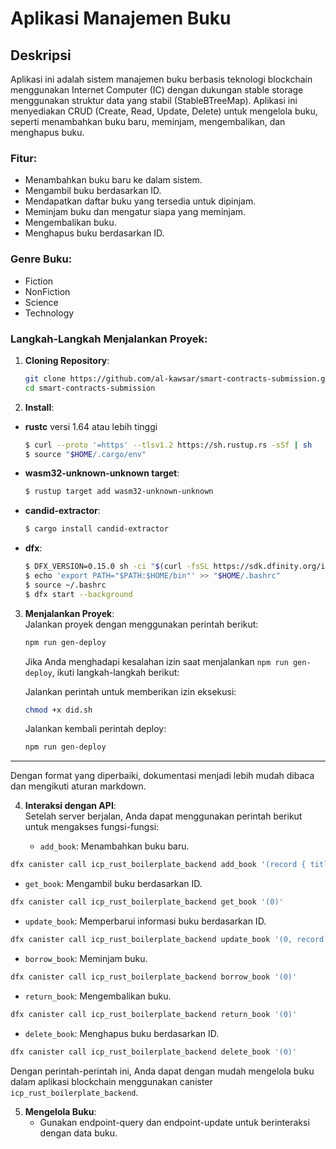 # Aplikasi Manajemen Buku

## Deskripsi
Aplikasi ini adalah sistem manajemen buku berbasis teknologi blockchain menggunakan Internet Computer (IC) dengan dukungan stable storage menggunakan struktur data yang stabil (StableBTreeMap). Aplikasi ini menyediakan CRUD (Create, Read, Update, Delete) untuk mengelola buku, seperti menambahkan buku baru, meminjam, mengembalikan, dan menghapus buku.

### Fitur:
- Menambahkan buku baru ke dalam sistem.
- Mengambil buku berdasarkan ID.
- Mendapatkan daftar buku yang tersedia untuk dipinjam.
- Meminjam buku dan mengatur siapa yang meminjam.
- Mengembalikan buku.
- Menghapus buku berdasarkan ID.

### Genre Buku:
- Fiction
- NonFiction
- Science
- Technology

### Langkah-Langkah Menjalankan Proyek:

1. **Cloning Repository**:
   ```bash
   git clone https://github.com/al-kawsar/smart-contracts-submission.git
   cd smart-contracts-submission
   ```

2. **Install**:
- **rustc** versi 1.64 atau lebih tinggi
  ```bash
  $ curl --proto '=https' --tlsv1.2 https://sh.rustup.rs -sSf | sh
  $ source "$HOME/.cargo/env"
  ```
- **wasm32-unknown-unknown target**:
  ```bash
  $ rustup target add wasm32-unknown-unknown
  ```
- **candid-extractor**:
  ```bash
  $ cargo install candid-extractor
  ```
- **dfx**:
  ```bash
  $ DFX_VERSION=0.15.0 sh -ci "$(curl -fsSL https://sdk.dfinity.org/install.sh)"
  $ echo 'export PATH="$PATH:$HOME/bin"' >> "$HOME/.bashrc"
  $ source ~/.bashrc
  $ dfx start --background
  ```

3. **Menjalankan Proyek**:  
   Jalankan proyek dengan menggunakan perintah berikut: 
   ```bash  
   npm run gen-deploy  
   ```  
   Jika Anda menghadapi kesalahan izin saat menjalankan `npm run gen-deploy`, ikuti langkah-langkah berikut:  
   
   Jalankan perintah untuk memberikan izin eksekusi:  
   ```bash  
   chmod +x did.sh  
   ```  
   Jalankan kembali perintah deploy:  
   ```bash  
   npm run gen-deploy  
   ```  

---

Dengan format yang diperbaiki, dokumentasi menjadi lebih mudah dibaca dan mengikuti aturan markdown.

4. **Interaksi dengan API**:  
   Setelah server berjalan, Anda dapat menggunakan perintah berikut untuk mengakses fungsi-fungsi:  
   
   - `add_book`: Menambahkan buku baru.  
     
```bash  
dfx canister call icp_rust_boilerplate_backend add_book '(record { title = "Buku Baru"; author = "Penulis"; genre = "Fiction"; })'  
```  
   - `get_book`: Mengambil buku berdasarkan ID.
       
 ```bash  
 dfx canister call icp_rust_boilerplate_backend get_book '(0)'  
 ```  
   - `update_book`: Memperbarui informasi buku berdasarkan ID.  
     
```bash  
dfx canister call icp_rust_boilerplate_backend update_book '(0, record { title = "Buku Diperbarui"; author = "Penulis"; genre = "Fiction"; })'  
```  
   - `borrow_book`: Meminjam buku.  
     
```bash  
dfx canister call icp_rust_boilerplate_backend borrow_book '(0)'  
```  
   - `return_book`: Mengembalikan buku.  
     
```bash  
dfx canister call icp_rust_boilerplate_backend return_book '(0)'  
```  
   - `delete_book`: Menghapus buku berdasarkan ID.  
     
```bash  
dfx canister call icp_rust_boilerplate_backend delete_book '(0)'  
```  

Dengan perintah-perintah ini, Anda dapat dengan mudah mengelola buku dalam aplikasi blockchain menggunakan canister `icp_rust_boilerplate_backend`.

5. **Mengelola Buku**:
   - Gunakan endpoint-query dan endpoint-update untuk berinteraksi dengan data buku.

